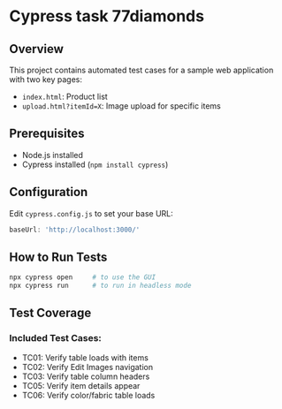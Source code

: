 # Cypress task 77diamonds

## Overview
This project contains automated test cases for a sample web application with two key pages:
- `index.html`: Product list
- `upload.html?itemId=X`: Image upload for specific items

## Prerequisites
- Node.js installed
- Cypress installed (`npm install cypress`)

## Configuration
Edit `cypress.config.js` to set your base URL:
```js
baseUrl: 'http://localhost:3000/'
```

## How to Run Tests
```bash
npx cypress open     # to use the GUI
npx cypress run      # to run in headless mode
```

## Test Coverage
### Included Test Cases:
- TC01: Verify table loads with items
- TC02: Verify Edit Images navigation
- TC03: Verify table column headers
- TC05: Verify item details appear
- TC06: Verify color/fabric table loads
